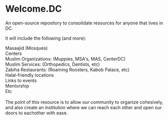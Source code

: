 # Welcome.DC
An open-source repository to consolidate resources for anyone that lives in DC.

It will include the following (and more):

Masaajid (Mosques)
<br>
Centers
<br>
Muslim Organizations: (Muppies, MSA's, MAS, CenterDC)
<br>
Muslim Services: (Orthopedics, Dentists, etc)
<br>
Zabiha Restaurants: (Roaming Roosters, Kabob Palace, etc)
<br>
Halal-friendly locations
<br>
Links to events
<br>
Mentorship
<br>
Etc
<br>
<br>
The point of this resource is to allow our community to organize cohesively, and also create an institution where we can reach each other and open our doors to eachother with ease.
